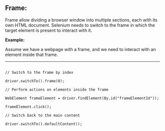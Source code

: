 ﻿## Frame: ##

Frame allow dividing a browser window into multiple sections, each with its own HTML document. Selenium needs to switch to the frame in which the target element is present to interact with it.

**Example:**

Assume we have a webpage with a frame, and we need to interact with an element inside that frame.

---

~~~

// Switch to the frame by index

driver.switchTo().frame(0);

// Perform actions on elements inside the frame

WebElement frameElement = driver.findElement(By.id("frameElementId"));

frameElement.click();

// Switch back to the main content

driver.switchTo().defaultContent();
~~~
